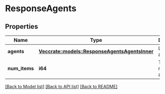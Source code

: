 # ResponseAgents

## Properties

Name | Type | Description | Notes
------------ | ------------- | ------------- | -------------
**agents** | [**Vec<crate::models::ResponseAgentsAgentsInner>**](ResponseAgents_agents_inner.md) | List of agents | 
**num_items** | **i64** | The number of all items | 

[[Back to Model list]](../README.md#documentation-for-models) [[Back to API list]](../README.md#documentation-for-api-endpoints) [[Back to README]](../README.md)


